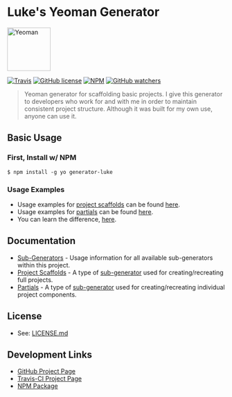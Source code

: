 # Luke's Yeoman Generator

<img src="https://cdn.rawgit.com/vmadman/generator-luke-common/master/docs/images/yeoman.svg" alt="Yeoman" width="100px" />

[![Travis](https://img.shields.io/travis/vmadman/generator-luke-common.svg)](https://travis-ci.org/vmadman/generator-luke-common)
[![GitHub license](https://img.shields.io/badge/license-MIT-blue.svg?style=flat-square)](https://raw.githubusercontent.com/vmadman/generator-luke-common/master/LICENSE.md)
[![NPM](https://img.shields.io/npm/v/@lukechavers/generator-luke.svg)](https://www.npmjs.com/package/@lukechavers/generator-luke)
[![GitHub watchers](https://img.shields.io/github/watchers/vmadman/generator-luke-common.svg?style=social&label=Watch)](https://github.com/vmadman/generator-luke-common)


> Yeoman generator for scaffolding basic projects.  I give this generator to
developers who work for and with me in order to maintain consistent project
structure.  Although it was built for my own use, anyone can use it.

## Basic Usage

### First, Install w/ NPM

```
$ npm install -g yo generator-luke
```

### Usage Examples

* Usage examples for [project scaffolds](docs/project-scaffolds.md) can be found [here](docs/project-scaffolds.md).
* Usage examples for [partials](docs/partials.md) can be found [here](docs/partials.md).
* You can learn the difference, [here](docs/generators.md).

## Documentation

* [Sub-Generators](docs/generators.md) - Usage information for all available sub-generators within this project.
* [Project Scaffolds](docs/project-scaffolds.md) - A type of [sub-generator](docs/generators.md) used for creating/recreating full projects.
* [Partials](docs/partials.md) - A type of [sub-generator](docs/generators.md) used for creating/recreating individual project components.

## License

* See: [LICENSE.md](LICENSE.md)

## Development Links

* [GitHub Project Page](https://github.com/vmadman/generator-luke-common)
* [Travis-CI Project Page](https://travis-ci.org/vmadman/generator-luke-common)
* [NPM Package](https://www.npmjs.com/package/@lukechavers/generator-luke)

